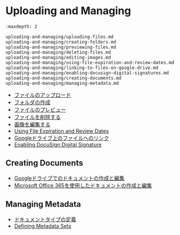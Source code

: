 # Uploading and Managing

```{toctree}
:maxdepth: 2

uploading-and-managing/uploading-files.md
uploading-and-managing/creating-folders.md
uploading-and-managing/previewing-files.md
uploading-and-managing/deleting-files.md
uploading-and-managing/editing-images.md
uploading-and-managing/using-file-expiration-and-review-dates.md
uploading-and-managing/linking-to-files-on-google-drive.md
uploading-and-managing/enabling-docusign-digital-signatures.md
uploading-and-managing/creating-documents.md
uploading-and-managing/managing-metadata.md
```

- [ファイルのアップロード](./uploading-and-managing/uploading-files.md)
- [フォルダの作成](./uploading-and-managing/creating-folders.md)
- [ファイルのプレビュー](./uploading-and-managing/previewing-files.md)
- [ファイルを削除する](./uploading-and-managing/deleting-files.md)
- [画像を編集する](./uploading-and-managing/editing-images.md)
- [Using File Expiration and Review Dates](./uploading-and-managing/using-file-expiration-and-review-dates.md)
- [Googleドライブ上のファイルへのリンク](./uploading-and-managing/linking-to-files-on-google-drive.md)
- [Enabling DocuSign Digital Signature](./uploading-and-managing/enabling-docusign-digital-signatures.md)

## Creating Documents

- [Googleドライブでのドキュメントの作成と編集](./uploading-and-managing/creating-documents/creating-and-editing-documents-with-google-drive.md)
- [Microsoft Office 365を使用したドキュメントの作成と編集](./uploading-and-managing/creating-documents/creating-and-editing-documents-with-microsoft-office-365.md)

## Managing Metadata

- [ドキュメントタイプの定義](./uploading-and-managing/managing-metadata/defining-document-types.md)
- [Defining Metadata Sets](./uploading-and-managing/managing-metadata/defining-metadata-sets.md)
